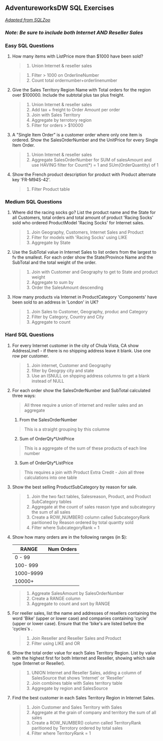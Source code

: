 ## AdventureworksDW SQL Exercises
_[Adapted from SQLZoo](https://sqlzoo.net/wiki)_

### _Note: Be sure to include both Internet AND Reseller Sales_ 

 
### Easy SQL Questions

1. How many items with ListPrice more than $1000 have been sold?
    > 1.  Union Internet & reseller sales
    
    > 1.  Filter  > 1000 on OrderlineNumber
    > 1.  Count total ordernumber+orderlinenumber


1. Give the Sales Territory Region Name with Total orders for the region over $100000. Include the subtotal plus tax plus freight.

   > 1. Union Internet & reseller sales
   > 1. Add tax + freight to Order Amount per order
   > 1. Join with Sales Territory 
   > 1. Aggregate by terrotory region
   > 1. Filter for orders > $10000

1. A "Single Item Order" is a customer order where only one item is ordered. Show the SalesOrderNumber and the UnitPrice for every Single Item Order.
    > 1. Union Internet & reseller sales
    > 1. Aggregate SalesOrderNumber for SUM of salesAmount and use HAVING filter for Count(*) = 1 and SUm(OrderQuantity) of 1

1. Show the French product description for product with Product alternate key 'FR-M94S-42'.
    > 1. Filter Product table

### Medium SQL Questions

1. Where did the racing socks go? List the product name and the State for all Customers, total orders and total amount of product  'Racing Socks' sold who ordered ProductModel 'Racing Socks' for Internet sales.

    > 1. Join Geography, Customers, Internet Sales and Product
    > 1. Filter for models with 'Racing Socks' using LIKE
    > 1. Aggregate by State 


1. Use the SubTotal value in Internet Sales to list orders from the largest to fv the smallest. For each order show the State/Province Name and the SubTotal and the total weight of the order.

    > 1. Join with Customer and Geography to get to State and product weight
    > 1. Aggregate to sum by 
    > 1. Order the SalesAmount descending

1. How many products via Internet in ProductCategory 'Components' have been sold to an address in 'London' in UK?

    > 1. Join Sales to Customer, Geography, produc and Category
    > 1. Filter by Category, Country  and City
    > 1. Aggregate to count 

### Hard SQL Questions
1. For every Internet customer in the city of Chula Vista, CA show AddressLine1 - if there is no shipping address leave it blank. Use one row per customer.
    > 1. Join internet, Customer and Geography
    > 1. filter by Geogrpy city and state
    > 1. Use an ISNULL on shpping address columns to get a blank instead of NULL


1. For each order show the SalesOrderNumber and SubTotal calculated three ways:
    > All three require a union of internet and resller sales and an aggregate
    1. From the SalesOrderNumber
    > This is a straight grouping by this columne
    2. Sum of OrderQty*UnitPrice
    > This is a aggregate of the sum of these products of each line number
    3. Sum of OrderQty*ListPrice
    > This requires a join with Product
    Extra Credit - Join all three calculations into one table

1. Show the best selling ProductSubCategory by reason for sale.
    > 1. Join the two fact tables, Salesreason, Product, and Product SubCategory tables
    > 1. Aggregate at the count of sales reason type and subcategory the sum of all sales
    > 1. Create a ROW_NUMBER() column called SubcategoryRank paritioned by Reason ordered by total quantty sold
    > 1. Filter where SubcategoryRank = 1  

1. Show how many orders are in the following ranges (in $):

    | RANGE | Num Orders |
    | ----------- | ----------- |  
    | 0 - 99 | |
    | 100- 999 | |
    | 1000-9999 | |
    | 10000+ | |
    > 1. Aggreate SalesAmount by SalesOrderNumber
    > 1. Create a RANGE column
    > 1. Aggregate to count and sort by RANGE

1. For reeller sales, list the name and addresses of resellers containing the word 'Bike' (upper or lower case) and companies containing 'cycle' (upper or lower case). Ensure that the 'bike's are listed before the 'cycles's .
    > 1. Join Reseller and Reseller Sales and Product
    > 1. Filter using LIKE and OR

1. Show the total order value for each Sales Territory Region. List by value with the highest first for both Internet and Reseller, showing which sale type (Internet or Reseller).
    > 1. UNION  Internet and Reseller Sales, adding a column of SalesSource that shows 'Internet' or 'Reseller'
    > 1. Join combines table with Sales territory table
    > 1. Aggregate by region and SalesSource

1. Find the best customer in each Sales Territory Region in Internet Sales.  
    > 1. Join Customer and Sales Territory with Sales
    > 1. Aggregate at the grain of company and territory the sum of all sales
    > 1. Create a ROW_NUMBER() column called TerritoryRank paritioned by Terrotory ordered by total sales
    > 1. Filter where TerritoryRank = 1   
